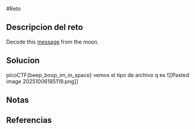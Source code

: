 #Reto 
## Descripcion del reto
Decode this [message](https://jupiter.challenges.picoctf.org/static/fc1edf07742e98a480c6aff7d2546107/message.wav) from the moon.
## Solucion
picoCTF{beep_boop_im_in_space}
vemos el tipo de archivo q es
![[Pasted image 20251006185119.png]]

## Notas

## Referencias
